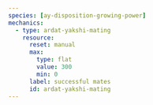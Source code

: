 ```yaml
---
species: [ay-disposition-growing-power]
mechanics:
  - type: ardat-yakshi-mating
    resource:
      reset: manual
      max:
        type: flat
        value: 300
        min: 0
      label: successful mates
      id: ardat-yakshi-mating
---
```

